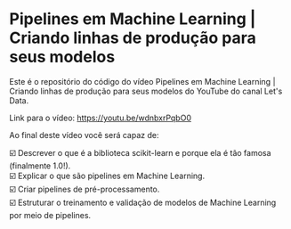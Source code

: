 # Pipelines em Machine Learning | Criando linhas de produção para seus modelos

Este é o repositório do código do vídeo Pipelines em Machine Learning | Criando linhas de produção para seus modelos do YouTube do canal Let's Data.

Link para o vídeo: https://youtu.be/wdnbxrPqbO0

Ao final deste vídeo você será capaz de:

☑️ Descrever o que é a biblioteca scikit-learn e porque ela é tão famosa (finalmente 1.0!).  
☑️ Explicar o que são pipelines em Machine Learning.  
☑️ Criar pipelines de pré-processamento.  
☑️ Estruturar o treinamento e validação de modelos de Machine Learning por meio de pipelines.
